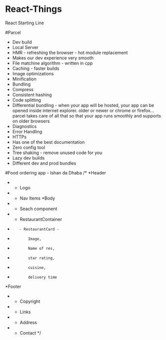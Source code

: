 # React-Things
React Starting Line

#Parcel
- Dev build
- Local Server
- HMR - refreshing the browser - hot module replacement
- Makes our dev experience very smooth
- File matchine algorithm - written in cpp
- Caching - faster builds
- Image optimizations
- Minification
- Bundling
- Compress
- Consistent hashing
- Code splitting
- Differential bundling - when your app will be hosted, your app can be opened inside internet explorer. older or newer or chrome or firefox... parcel takes care of all that so that your app runs smoothly and supports on older browsers
- Diagnostics
- Error Handling
- HTTPs
- Has one of the best documentation
- Zero config tool
- Tree shaking - remove unused code for you
- Lazy dev builds
- Different dev and prod bundles

#Food ordering app - Ishan da Dhaba
/*
*Header
*   - Logo
*   - Nav Items
*Body
*   - Seach component
*   - RestaurantContainer
*        - RestaurantCard - 
*            Image, 
*            Name of res, 
*            star rating, 
*            cuisine, 
*            delivery time
*Footer
*   - Copyright
*   - Links
*   - Address 
*   - Contact
*/